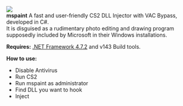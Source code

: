 <img src="https://i.imgur.com/NEp7qDf.gif"><br>
<b>mspaint</b>
A fast and user-friendly CS2 DLL Injector with VAC Bypass, developed in C#.<br>It is disguised as a rudimentary photo editing and drawing program supposedly included by Microsoft in their Windows installations.

<b>Requires:</b> [.NET Framework 4.7.2](https://dotnet.microsoft.com/en-us/download/dotnet-framework/net472 ".NET Framework 4.7.2") and v143 Build tools.

<b>How to use:</b><br>
- Disable Antivirus
- Run CS2
- Run mspaint as administrator
- Find DLL you want to hook
- Inject
